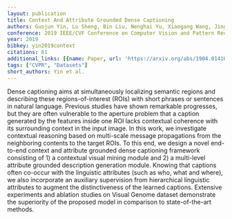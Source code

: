 ```yaml
---
layout: publication
title: Context And Attribute Grounded Dense Captioning
authors: Guojun Yin, Lu Sheng, Bin Liu, Nenghai Yu, Xiaogang Wang, Jing Shao
conference: 2019 IEEE/CVF Conference on Computer Vision and Pattern Recognition (CVPR)
year: 2019
bibkey: yin2019context
citations: 61
additional_links: [{name: Paper, url: 'https://arxiv.org/abs/1904.01410'}]
tags: ["CVPR", "Datasets"]
short_authors: Yin et al.
---
```

Dense captioning aims at simultaneously localizing semantic regions and
describing these regions-of-interest (ROIs) with short phrases or sentences in
natural language. Previous studies have shown remarkable progresses, but they
are often vulnerable to the aperture problem that a caption generated by the
features inside one ROI lacks contextual coherence with its surrounding context
in the input image. In this work, we investigate contextual reasoning based on
multi-scale message propagations from the neighboring contents to the target
ROIs. To this end, we design a novel end-to-end context and attribute grounded
dense captioning framework consisting of 1) a contextual visual mining module
and 2) a multi-level attribute grounded description generation module. Knowing
that captions often co-occur with the linguistic attributes (such as who, what
and where), we also incorporate an auxiliary supervision from hierarchical
linguistic attributes to augment the distinctiveness of the learned captions.
Extensive experiments and ablation studies on Visual Genome dataset demonstrate
the superiority of the proposed model in comparison to state-of-the-art
methods.